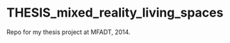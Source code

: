 THESIS_mixed_reality_living_spaces
==================================

Repo for my thesis project at MFADT, 2014.
